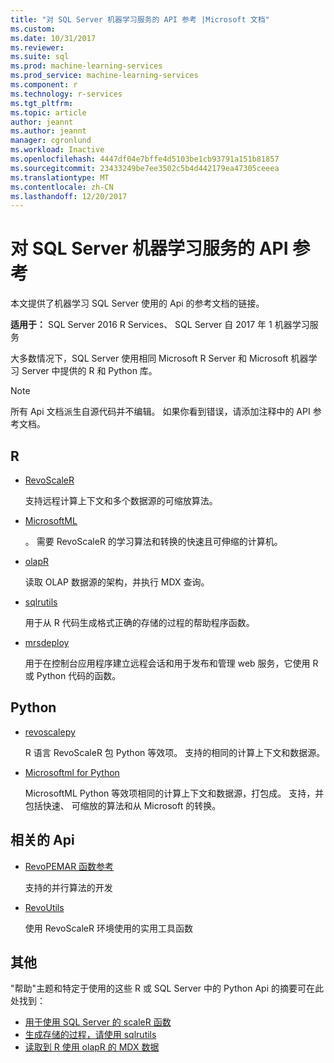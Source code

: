 ```yaml
---
title: "对 SQL Server 机器学习服务的 API 参考 |Microsoft 文档"
ms.custom: 
ms.date: 10/31/2017
ms.reviewer: 
ms.suite: sql
ms.prod: machine-learning-services
ms.prod_service: machine-learning-services
ms.component: r
ms.technology: r-services
ms.tgt_pltfrm: 
ms.topic: article
author: jeannt
ms.author: jeannt
manager: cgronlund
ms.workload: Inactive
ms.openlocfilehash: 4447df04e7bffe4d5103be1cb93791a151b81857
ms.sourcegitcommit: 23433249be7ee3502c5b4d442179ea47305ceeea
ms.translationtype: MT
ms.contentlocale: zh-CN
ms.lasthandoff: 12/20/2017
---
```

# <a name="api-reference-for-sql-server-machine-learning-services"></a>对 SQL Server 机器学习服务的 API 参考

本文提供了机器学习 SQL Server 使用的 Api 的参考文档的链接。

**适用于：** SQL Server 2016 R Services、 SQL Server 自 2017 年 1 机器学习服务

大多数情况下，SQL Server 使用相同 Microsoft R Server 和 Microsoft 机器学习 Server 中提供的 R 和 Python 库。 

> [!NOTE]
> 所有 Api 文档派生自源代码并不编辑。 如果你看到错误，请添加注释中的 API 参考文档。 

## <a name="r"></a>R

+ [RevoScaleR](https://docs.microsoft.com/machine-learning-server/r-reference/revoscaler/revoscaler)

    支持远程计算上下文和多个数据源的可缩放算法。

+ [MicrosoftML](https://docs.microsoft.com/machine-learning-serverr-reference/microsoftml/microsoftml-package)

    。 需要 RevoScaleR 的学习算法和转换的快速且可伸缩的计算机。

+ [olapR](https://docs.microsoft.com/machine-learning-server/r-reference/olapr/olapr)

   读取 OLAP 数据源的架构，并执行 MDX 查询。

+ [sqlrutils](https://docs.microsoft.com/machine-learning-server/r-reference/sqlrutils/sqlrutils)

    用于从 R 代码生成格式正确的存储的过程的帮助程序函数。

+ [mrsdeploy](https://docs.microsoft.com/machine-learning-server/r-reference/mrsdeploy/mrsdeploy-package)

   用于在控制台应用程序建立远程会话和用于发布和管理 web 服务，它使用 R 或 Python 代码的函数。

## <a name="python"></a>Python

+ [revoscalepy](https://docs.microsoft.com/machine-learning-server/python-reference/revoscalepy/revoscalepy-package)

    R 语言 RevoScaleR 包 Python 等效项。 支持的相同的计算上下文和数据源。

+ [Microsoftml for Python](https://docs.microsoft.com/machine-learning-server/python-reference/microsoftml/microsoftml-package)

    MicrosoftML Python 等效项相同的计算上下文和数据源，打包成。 支持，并包括快速、 可缩放的算法和从 Microsoft 的转换。 

## <a name="related-apis"></a>相关的 Api

+ [RevoPEMAR 函数参考](https://docs.microsoft.com/machine-learning-server/r-reference/revopemar/pemar)

    支持的并行算法的开发

+ [RevoUtils](https://docs.microsoft.com/machine-learning-server/r-reference/revoutils/revoutils)

    使用 RevoScaleR 环境使用的实用工具函数

## <a name="other"></a>其他

"帮助"主题和特定于使用的这些 R 或 SQL Server 中的 Python Api 的摘要可在此处找到：

+ [用于使用 SQL Server 的 scaleR 函数](scaler-functions-for-working-with-sql-server-data.md)
+ [生成存储的过程，请使用 sqlrutils](generating-an-r-stored-procedure-for-r-code-using-the-sqlrutils-package.md)
+ [读取到 R 使用 olapR 的 MDX 数据](how-to-create-mdx-queries-using-olapr.md)
